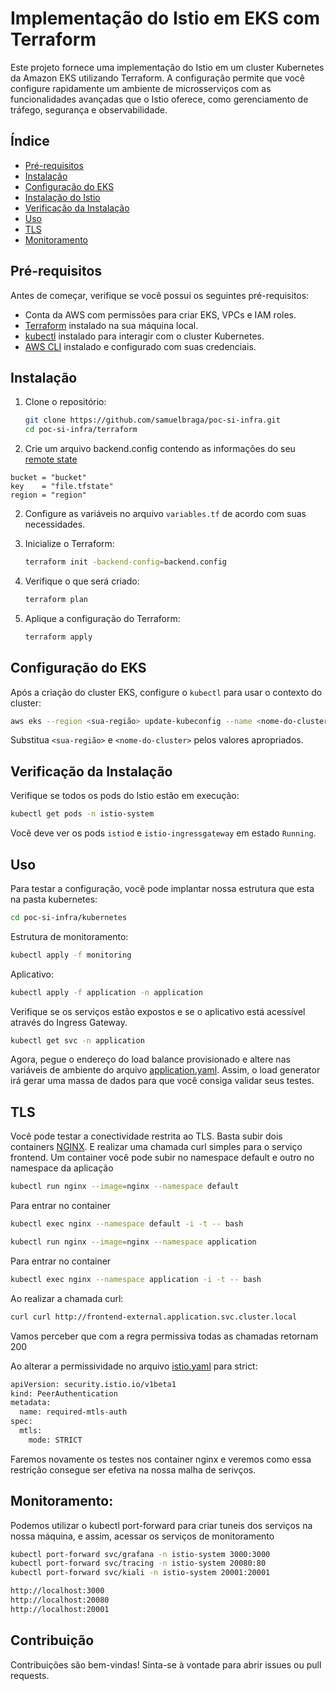 # Implementação do Istio em EKS com Terraform

Este projeto fornece uma implementação do Istio em um cluster Kubernetes da Amazon EKS utilizando Terraform. A configuração permite que você configure rapidamente um ambiente de microsserviços com as funcionalidades avançadas que o Istio oferece, como gerenciamento de tráfego, segurança e observabilidade.

## Índice

- [Pré-requisitos](#pré-requisitos)
- [Instalação](#instalação)
- [Configuração do EKS](#configuração-do-eks)
- [Instalação do Istio](#instalação-do-istio)
- [Verificação da Instalação](#verificação-da-instalação)
- [Uso](#uso)
- [TLS](#tls)
- [Monitoramento](#monitoramento)

## Pré-requisitos

Antes de começar, verifique se você possui os seguintes pré-requisitos:

- Conta da AWS com permissões para criar EKS, VPCs e IAM roles.
- [Terraform](https://www.terraform.io/downloads.html) instalado na sua máquina local.
- [kubectl](https://kubernetes.io/docs/tasks/tools/install-kubectl/) instalado para interagir com o cluster Kubernetes.
- [AWS CLI](https://docs.aws.amazon.com/cli/latest/userguide/getting-started-install.html) instalado e configurado com suas credenciais.

## Instalação

1. Clone o repositório:

   ```bash
   git clone https://github.com/samuelbraga/poc-si-infra.git
   cd poc-si-infra/terraform
   ```
2. Crie um arquivo backend.config contendo as informações do seu [remote state](https://developer.hashicorp.com/terraform/language/state/remote)

```
bucket = "bucket"
key    = "file.tfstate"
region = "region"
```
2. Configure as variáveis no arquivo `variables.tf` de acordo com suas necessidades.

3. Inicialize o Terraform:

   ```bash
   terraform init -backend-config=backend.config
   ```

4. Verifique o que será criado:

   ```bash
   terraform plan
   ```

5. Aplique a configuração do Terraform:

   ```bash
   terraform apply
   ```

## Configuração do EKS

Após a criação do cluster EKS, configure o `kubectl` para usar o contexto do cluster:

```bash
aws eks --region <sua-região> update-kubeconfig --name <nome-do-cluster>
```

Substitua `<sua-região>` e `<nome-do-cluster>` pelos valores apropriados.

## Verificação da Instalação

Verifique se todos os pods do Istio estão em execução:

```bash
kubectl get pods -n istio-system
```

Você deve ver os pods `istiod` e `istio-ingressgateway` em estado `Running`.

## Uso

Para testar a configuração, você pode implantar nossa estrutura que esta na pasta kubernetes:

```bash
cd poc-si-infra/kubernetes
```
Estrutura de monitoramento:
```bash
kubectl apply -f monitoring
```

Aplicativo:
```bash
kubectl apply -f application -n application
```

Verifique se os serviços estão expostos e se o aplicativo está acessível através do Ingress Gateway.

```bash
kubectl get svc -n application
```

Agora, pegue o endereço do load balance provisionado e altere nas variáveis de ambiente do arquivo [application.yaml](https://github.com/samuelbraga/poc-si-infra/blob/main/kubernetes/application/application.yaml#L164). Assim, o load generator irá gerar uma massa de dados para que você consiga validar seus testes.

## TLS

Você pode testar a conectividade restrita ao TLS. Basta subir dois containers [NGINX](https://nginx.org/). E realizar uma chamada curl simples para o serviço frontend. Um container você pode subir no namespace default e outro no namespace da aplicação 

```bash
kubectl run nginx --image=nginx --namespace default
```
Para entrar no container
```bash
kubectl exec nginx --namespace default -i -t -- bash
```

```bash
kubectl run nginx --image=nginx --namespace application
```
Para entrar no container
```bash
kubectl exec nginx --namespace application -i -t -- bash
```

Ao realizar a chamada curl:
```bash
curl curl http://frontend-external.application.svc.cluster.local
```

Vamos perceber que com a regra permissiva todas as chamadas retornam 200

Ao alterar a permissividade no arquivo [istio.yaml](https://github.com/samuelbraga/poc-si-infra/blob/main/kubernetes/application/istio.yaml#L93)
para strict:

```bash
apiVersion: security.istio.io/v1beta1
kind: PeerAuthentication
metadata:
  name: required-mtls-auth
spec:
  mtls:
    mode: STRICT
```
Faremos novamente os testes nos container nginx e veremos como essa restrição consegue ser efetiva na nossa malha de serivços.

## Monitoramento:

Podemos utilizar o kubectl port-forward para criar tuneis dos serviços na nossa máquina, e assim, acessar os serviços de monitoramento

```bash
kubectl port-forward svc/grafana -n istio-system 3000:3000
kubectl port-forward svc/tracing -n istio-system 20080:80
kubectl port-forward svc/kiali -n istio-system 20001:20001

http://localhost:3000
http://localhost:20080
http://localhost:20001
```

## Contribuição

Contribuições são bem-vindas! Sinta-se à vontade para abrir issues ou pull requests. 
